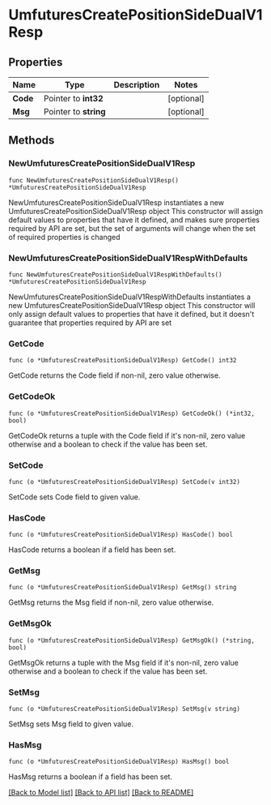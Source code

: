 # UmfuturesCreatePositionSideDualV1Resp

## Properties

Name | Type | Description | Notes
------------ | ------------- | ------------- | -------------
**Code** | Pointer to **int32** |  | [optional] 
**Msg** | Pointer to **string** |  | [optional] 

## Methods

### NewUmfuturesCreatePositionSideDualV1Resp

`func NewUmfuturesCreatePositionSideDualV1Resp() *UmfuturesCreatePositionSideDualV1Resp`

NewUmfuturesCreatePositionSideDualV1Resp instantiates a new UmfuturesCreatePositionSideDualV1Resp object
This constructor will assign default values to properties that have it defined,
and makes sure properties required by API are set, but the set of arguments
will change when the set of required properties is changed

### NewUmfuturesCreatePositionSideDualV1RespWithDefaults

`func NewUmfuturesCreatePositionSideDualV1RespWithDefaults() *UmfuturesCreatePositionSideDualV1Resp`

NewUmfuturesCreatePositionSideDualV1RespWithDefaults instantiates a new UmfuturesCreatePositionSideDualV1Resp object
This constructor will only assign default values to properties that have it defined,
but it doesn't guarantee that properties required by API are set

### GetCode

`func (o *UmfuturesCreatePositionSideDualV1Resp) GetCode() int32`

GetCode returns the Code field if non-nil, zero value otherwise.

### GetCodeOk

`func (o *UmfuturesCreatePositionSideDualV1Resp) GetCodeOk() (*int32, bool)`

GetCodeOk returns a tuple with the Code field if it's non-nil, zero value otherwise
and a boolean to check if the value has been set.

### SetCode

`func (o *UmfuturesCreatePositionSideDualV1Resp) SetCode(v int32)`

SetCode sets Code field to given value.

### HasCode

`func (o *UmfuturesCreatePositionSideDualV1Resp) HasCode() bool`

HasCode returns a boolean if a field has been set.

### GetMsg

`func (o *UmfuturesCreatePositionSideDualV1Resp) GetMsg() string`

GetMsg returns the Msg field if non-nil, zero value otherwise.

### GetMsgOk

`func (o *UmfuturesCreatePositionSideDualV1Resp) GetMsgOk() (*string, bool)`

GetMsgOk returns a tuple with the Msg field if it's non-nil, zero value otherwise
and a boolean to check if the value has been set.

### SetMsg

`func (o *UmfuturesCreatePositionSideDualV1Resp) SetMsg(v string)`

SetMsg sets Msg field to given value.

### HasMsg

`func (o *UmfuturesCreatePositionSideDualV1Resp) HasMsg() bool`

HasMsg returns a boolean if a field has been set.


[[Back to Model list]](../README.md#documentation-for-models) [[Back to API list]](../README.md#documentation-for-api-endpoints) [[Back to README]](../README.md)


